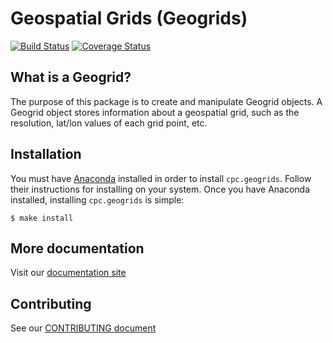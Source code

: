Geospatial Grids (Geogrids)
===========================

[![Build Status](https://travis-ci.org/noaa-nws-cpc/cpc.geogrids.svg?branch=master)](https://travis-ci.org/noaa-nws-cpc/cpc.geogrids) [![Coverage Status](https://coveralls.io/repos/github/noaa-nws-cpc/cpc.geogrids/badge.svg?branch=master)](https://coveralls.io/github/noaa-nws-cpc/cpc.geogrids?branch=master)

What is a Geogrid?
------------------

The purpose of this package is to create and manipulate Geogrid objects. A Geogrid object stores
information about a geospatial grid, such as the resolution, lat/lon values of each grid point, etc.

Installation
------------

You must have [Anaconda](https://anaconda.org) installed in order to install `cpc.geogrids`. Follow their instructions for installing on your system. Once you have Anaconda installed, installing `cpc.geogrids` is simple:

    $ make install

More documentation
------------------

Visit our [documentation site](https://noaa-nws-cpc.github.io/cpc.geogrids)

Contributing
------------

See our [CONTRIBUTING document](.github/CONTRIBUTING.md)
